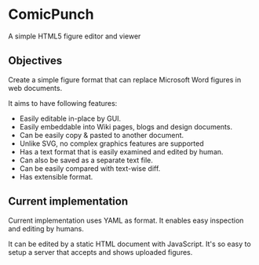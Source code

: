 # ComicPunch
A simple HTML5 figure editor and viewer


## Objectives

Create a simple figure format that can replace Microsoft Word figures in
web documents.

It aims to have following features:

* Easily editable in-place by GUI.
* Easily embeddable into Wiki pages, blogs and design documents.
* Can be easily copy & pasted to another document.
* Unlike SVG, no complex graphics features are supported
* Has a text format that is easily examined and edited by human.
* Can also be saved as a separate text file.
* Can be easily compared with text-wise diff.
* Has extensible format.


## Current implementation

Current implementation uses YAML as format.
It enables easy inspection and editing by humans.

It can be edited by a static HTML document with JavaScript.
It's so easy to setup a server that accepts and shows uploaded figures.
